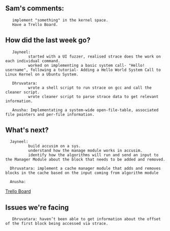 ## Sam's comments:
       implement "something" in the kernel space.
       Have a Trello Board.

## How did the last week go?

       Jayneel: 
              started with a UI fuzzer, realised strace does the work on each individual command.
              worked on implementing a basic system call- "Hello! username", following a tutorial- Adding a Hello World System Call to Linux Kernel on a Ubuntu System.
       
       Dhruvatara: 
              wrote a shell script to run strace on gcc and call the cleaner script.
              wrote cleaner script to parse strace data to get relevant information.
       
       Anusha: Implementating a system-wide open-file-table, associated file pointers and per-file information. 
       
## What's next?

      Jayneel:
              build accusim on a sys.
              understand how the manage module works in accusim.
              identify how the algorithms will run and send an input to the Manager Module about the block that needs to be added and removed.
       
      Dhruvatara: implement a cache manager module that adds and removes blocks in the cache based on the input coming from algorithm module
      
      Anusha:

[Trello Board](https://trello.com/b/NnINPmtG/ecs-251-group-1-board)

## Issues we're facing
       
       Dhruvatara: haven’t been able to get information about the offset of the first block being accessed via strace.
